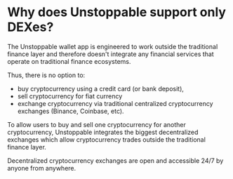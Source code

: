 # Why does Unstoppable support only DEXes?

The Unstoppable wallet app is engineered to work outside the traditional finance layer and therefore doesn't integrate any financial services that operate on traditional finance ecosystems.

Thus, there is no option to:

- buy cryptocurrency using a credit card (or bank deposit),
- sell cryptocurrency for fiat currency
- exchange cryptocurrency via traditional centralized cryptocurrency exchanges (Binance, Coinbase, etc).

To allow users to buy and sell one cryptocurrency for another cryptocurrency, Unstoppable integrates the biggest decentralized exchanges which allow cryptocurrency trades outside the traditional finance layer.

Decentralized cryptocurrency exchanges are open and accessible 24/7 by anyone from anywhere.

